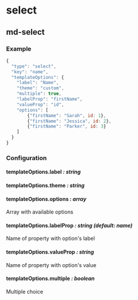 # select
## md-select

### Example

```javascript
{
  "type": "select",
  "key": "name",
  "templateOptions": {
    "label": "Name",
    "theme": "custom",
    "multiple": true,
    "labelProp": "firstName",
    "valueProp": "id",
    "options": [
        {"firstName": "Sarah", id: 1},
        {"firstName": "Jessica", id: 2},
        {"firstName": "Parker", id: 3}
    ]
  }
}
```

### Configuration

#### templateOptions.label _: string_

#### templateOptions.theme _: string_

#### templateOptions.options _: array_
Array with available options

#### templateOptions.labelProp _: string (default: name)_
Name of property with option's label

#### templateOptions.valueProp _: string_
Name of property with option's value

#### templateOptions.multiple _: boolean_
Multiple choice
